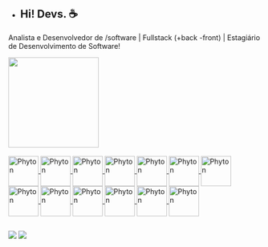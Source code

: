 - ## Hi! Devs. ☕

Analista e Desenvolvedor de /software | 
Fullstack (+back -front) | 
Estagiário de Desenvolvimento de Software!
<div>
  
<a href="https://github.com/ojairotorres">
<img height="180em" src="https://github-readme-stats.vercel.app/api?username=ojairotorres&show_icons=true&theme=dark&include_all_commits=true"/>
</div>

<div style="display: inline_block"><br>

<img align="center" alt="Phyton" height="60" width="60" src="https://cdn.jsdelivr.net/gh/devicons/devicon@latest/icons/java/java-original-wordmark.svg" />
<img align="center" alt="Phyton" height="60" width="60" src="https://cdn.jsdelivr.net/gh/devicons/devicon@latest/icons/quarkus/quarkus-plain-wordmark.svg" />  
<img align="center" alt="Phyton" height="60" width="60" src="https://cdn.jsdelivr.net/gh/devicons/devicon@latest/icons/docker/docker-plain-wordmark.svg" />
<img align="center" alt="Phyton" height="60" width="60" src="https://cdn.jsdelivr.net/gh/devicons/devicon@latest/icons/angular/angular-original-wordmark.svg" />
<img align="center" alt="Phyton" height="60" width="60" src="https://cdn.jsdelivr.net/gh/devicons/devicon/icons/python/python-original-wordmark.svg" />
<img align="center" alt="Phyton" height="60" width="60" src="https://cdn.jsdelivr.net/gh/devicons/devicon/icons/html5/html5-original-wordmark.svg" />
<img align="center" alt="Phyton" height="60" width="60" src="https://cdn.jsdelivr.net/gh/devicons/devicon/icons/css3/css3-original-wordmark.svg" />
<img align="center" alt="Phyton" height="60" width="60" src="https://cdn.jsdelivr.net/gh/devicons/devicon/icons/pandas/pandas-original-wordmark.svg" />
<img align="center" alt="Phyton" height="60" width="60" src="https://cdn.jsdelivr.net/gh/devicons/devicon@latest/icons/postgresql/postgresql-plain-wordmark.svg" />
<img align="center" alt="Phyton" height="60" width="60" src="https://cdn.jsdelivr.net/gh/devicons/devicon@latest/icons/postman/postman-original-wordmark.svg" />
<img align="center" alt="Phyton" height="60" width="60" src="https://cdn.jsdelivr.net/gh/devicons/devicon@latest/icons/intellij/intellij-original.svg" />
<img align="center" alt="Phyton" height="60" width="60" src="https://cdn.jsdelivr.net/gh/devicons/devicon@latest/icons/vscode/vscode-original-wordmark.svg" />
<img align="center" alt="Phyton" height="60" width="60" src="https://cdn.jsdelivr.net/gh/devicons/devicon@latest/icons/pycharm/pycharm-original.svg" />         
</div>

  ##
  
<div>
  <a href="https://www.linkedin.com/in/jairo-torres-380575238/"  target="_blank"><img src="https://img.shields.io/badge/LinkedIn-0077B5?style=for-the-badge&logo=linkedin&logoColor=white"></a>
  <a href="https://www.instagram.com/invites/contact/?i=1a47b3ewsecyc&utm_content=yjbk1v"  target="_blank"><img src="https://img.shields.io/badge/Instagram-E4405F?style=for-the-badge&logo=instagram&logoColor=white"></a>
  
  
</div>
